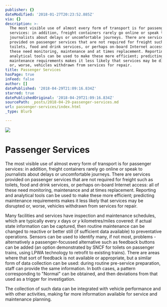 ```yaml
---
publisher: {}
dateModified: '2018-01-27T20:23:52.885Z'
via: {}
description: >-
  The most visible use of almost every form of transport is for passenger
  services: in addition, freight containers rarely go online or speak to
  journalists about delays or uncomfortable journeys. There are services
  provided on passenger services that are not required for freight such as
  toilets, food and drink services, or perhaps on-board Internet access: all of
  these need monitoring, maintenance and at times replacement. Reporting and
  analytical tools can be used to make these more efficient; predicting
  maintenance requirements makes it less likely that services may be disrupted
  or, worse, vehicles withdrawn from services for repair.
title: Passenger Services
hasPage: true
inFeed: false
author: []
datePublished: '2018-04-29T21:09:16.834Z'
starred: true
datePublishedOriginal: '2018-04-29T21:09:16.834Z'
sourcePath: _posts/2018-04-29-passenger-services.md
url: passenger-services/index.html
_type: Blurb

---
```

![](https://the-grid-user-content.s3-us-west-2.amazonaws.com/c5ad3cdd-5d7c-4e5a-8147-c98ed7315fbe.jpg)

# Passenger Services

The most visible use of almost every form of transport is for passenger services: in addition, freight containers rarely go online or speak to journalists about delays or uncomfortable journeys. There are services provided on passenger services that are not required for freight such as toilets, food and drink services, or perhaps on-board Internet access: all of these need monitoring, maintenance and at times replacement. Reporting and analytical tools can be used to make these more efficient; predicting maintenance requirements makes it less likely that services may be disrupted or, worse, vehicles withdrawn from services for repair.

Many facilities and services have inspection and maintenance schedules, which are typically every _x_ days or _y_ kilometres/miles covered: if actual state information can be captured, then routine maintenance can be changed to reactive or better still (if sufficient data available) to preventative operations. Sensors can be used to identify many, if not most, problems - alternatively a passenger-focussed alternative such as feedback buttons can be added (an option demonstrated by SNCF for toilets on passenger trains, using LPWA technology to retrofit to existing trains). There are areas where that sort of feedback is not available or appropriate, but a similar form of data collection can be used: during routine pre-service preparation, staff can provide the same information. In both cases, a pattern corresponding to "Normal" can be obtained, and then deviations from that used as a trigger for investigation.

The collection of such data can be integrated with vehicle performance and with other activities, making far more information available for service and maintenance planning.
